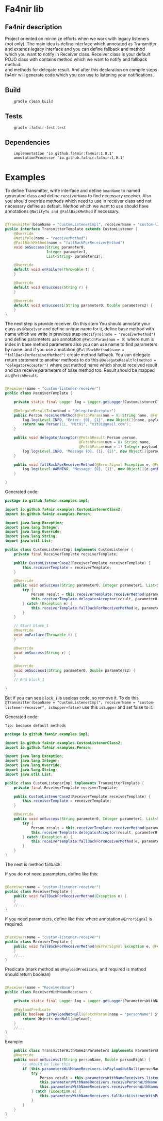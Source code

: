 # Fa4nir lib

## Fa4nir description

Project oriented on minimize efforts when we work with legacy listeners (not only). The main idea is define interface
which annotated as Transmitter and extends legacy interface and you can define fallback and method which you want to
notify in Receiver class. Receiver class is your default POJO class with contains method which we want to notify and
fallback method  
and methods for delegate result. And after this declaration on compile steps fa4nir will generate code which you can use
to listening your notifications.

## Build

```
    gradle clean build
```

## Tests

```
    gradle :fa4nir-test:test
```

## Dependencies

```
    implementation 'io.github.fa4nir:fa4nir:1.0.1'
    annotationProcessor 'io.github.fa4nir:fa4nir:1.0.1'
```

# Examples

To define Transmitter, write interface and define `beanName` to named generated class and define `receiverName` to find
necessary receiver. Also you should override methods which need to use in receiver class and not necessary define as
default. Method which we want to use should have annotations ``` @NotifyTo and @FallBackMethod ```
if necessary.

```java

@Transmitter(beanName = "CustomListenerImpl", receiverName = "custom-listener-receiver")
public interface TransmitterTemplate extends CustomListener {
    @Override
    @NotifyTo(name = "receiverMethod")
    @FallBackMethod(name = "fallBackForReceiverMethod")
    void onSuccess(String parameter0,
                   Integer parameter1,
                   List<String> parameters2);

    @Override
    default void onFailure(Throwable t) {
    }

    @Override
    default void onSuccess(String r) {
    }

    @Override
    default void onSuccess1(String parameter0, Double parameters2) {
    }
}
```

The next step is provide receiver. On this stem You should annotate your class as `@Receiver` and define unique name for
it, define base method with name which we write in previous step `@NotifyTo(name = "receiverMethod")` and define
parameters use annotation `@FetchParam(num = 0)` where num is index in base method parameters also you can use name to
find parameters by name. and if you use annotation `@FallBackMethod(name = "fallBackForReceiverMethod")` create method
fallback. You can delegate return statement to another methods to do
this `@DelegateResultTo(method = "delegatorAcceptor")` where put method name which should received result and can
receive parameters of base method too. Result should be mapped as `@FetchResult`.

```java

@Receiver(name = "custom-listener-receiver")
public class ReceiverTemplate {

    private static final Logger log = Logger.getLogger(CustomListenerClass2.class.getName());

    @DelegateResultTo(method = "delegatorAcceptor")
    public Person receiverMethod(@FetchParam(num = 0) String name, @FetchParam(name = "parameters2") List<String> payload) {
        log.log(Level.INFO, "Enter: {0}, {1}", new Object[]{name, payload});
        return new Person(1L, "Mit9i", "mit9i@gmail.com");
    }

    public void delegatorAcceptor(@FetchResult Person person,
                                  @FetchParam(num = 0) String name,
                                  @FetchParam(num = 1) Integer payload) {
        log.log(Level.INFO, "Message {0}, {1}, {2}", new Object[]{person, name, payload});
    }

    public void fallBackForReceiverMethod(@ErrorSignal Exception e, @FetchParam(num = 1) Integer number) {
        log.log(Level.WARNING, "Message: {0}, {1}", new Object[]{e.getMessage(), number});
    }

}

```

Generated code:

```java
package io.github.fa4nir.examples.impl;

import io.github.fa4nir.examples.CustomListenerClass2;
import io.github.fa4nir.examples.Person;

import java.lang.Exception;
import java.lang.Integer;
import java.lang.Override;
import java.lang.String;
import java.util.List;

public class CustomListenerImpl implements CustomListener {
    private final ReceiverTemplate receiverTemplate;

    public CustomListenerCase2(ReceiverTemplate receiverTemplate) {
        this.receiverTemplate = receiverTemplate;
    }

    @Override
    public void onSuccess(String parameter0, Integer parameter1, List<String> parameters2) {
        try {
            Person result = this.receiverTemplate.receiverMethod(parameter0, parameters2);
            this.receiverTemplate.delegatorAcceptor(result, parameter0, parameter1);
        } catch (Exception e) {
            this.receiverTemplate.fallBackForReceiverMethod(e, parameter1);
        }
    }

    // Start block_1
    @Override
    void onFailure(Throwable t) {
    }

    @Override
    void onSuccess(String r) {
    }

    @Override
    void onSuccess1(String parameter0, Double parameters2) {
    }
    // End block_1

}
```

But if you can see `block_1` is useless code, so remove it. To do this
`@Transmitter(beanName = "CustomListenerImpl", receiverName = "custom-listener-receiver", isSupper=false)`
use this `isSupper` and set false to it.

Generated code:

`Tip: because default methods`

```java
package io.github.fa4nir.examples.impl;

import io.github.fa4nir.examples.CustomListenerClass2;
import io.github.fa4nir.examples.Person;

import java.lang.Exception;
import java.lang.Integer;
import java.lang.Override;
import java.lang.String;
import java.util.List;

public class CustomListenerImpl implements TransmitterTemplate {
    private final ReceiverTemplate receiverTemplate;

    public CustomListenerCase2(ReceiverTemplate receiverTemplate) {
        this.receiverTemplate = receiverTemplate;
    }

    @Override
    public void onSuccess(String parameter0, Integer parameter1, List<String> parameters2) {
        try {
            Person result = this.receiverTemplate.receiverMethod(parameter0, parameters2);
            this.receiverTemplate.delegatorAcceptor(result, parameter0, parameter1);
        } catch (Exception e) {
            this.receiverTemplate.fallBackForReceiverMethod(e, parameter1);
        }
    }
}
```

The next is method fallback:

If you do not need parameters, define like this:

```java

@Receiver(name = "custom-listener-receiver")
public class ReceiverTemplate {
    public void fallBackForReceiverMethod(Exception e) {
    }
    //...
}
```

If you need parameters, define like this: where annotation `@ErrorSignal` is required.

```java

@Receiver(name = "custom-listener-receiver")
public class ReceiverTemplate {
    public void fallBackForReceiverMethod(@ErrorSignal Exception e, @FetchParam(name = "parameters1") Integer number) {
    }
    //...
}
```

Predicate (mark method as `@PayloadPredicate`, and required is method should return boolean)

```java

@Receiver(name = "ReceiverBase")
public class ReceiverWithNameReceivers {

    private static final Logger log = Logger.getLogger(ParametersWithNameReceivers.class.getName());

    @PayloadPredicate
    public boolean isPayloadNotNull(@FetchParam(name = "personName") String payload) {
        return Objects.nonNull(payload);
    }
    //...
}
```

Example:

```java
    public class TransmitterWithNameInParameters implements ParametersWithNameTransmitter {
    @Override
    public void onSuccess1(String personName, Double personEight) {
        // should be like this 
        if (this.parametersWithNameReceivers.isPayloadNotNull(personName)) {
            try {
                Person result = this.parametersWithNameReceivers.listenerWithParametersName(personName);
                this.parametersWithNameReceivers.receivePersonWithName(result, personName);
                this.parametersWithNameReceivers.receivePersonWithNameAndWeight(result, personEight);
            } catch (Exception e) {
                this.parametersWithNameReceivers.fallbackListenerWithParametersName(e, personName);
            }
        }
    }
}
```

